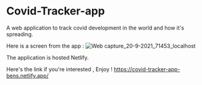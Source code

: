 # Covid-Tracker-app
A web application to track covid development in the world and how it's spreading.

Here is a screen from the app :
![Web capture_20-9-2021_71453_localhost](https://user-images.githubusercontent.com/34404031/133963352-710f9a89-c201-4f98-afca-7d79a22c2753.jpeg)

The application is hosted Netlify.

Here's the link if you're interested , Enjoy !
https://covid-tracker-app-bens.netlify.app/

